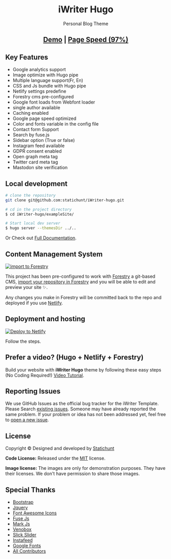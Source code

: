 
<h1 align=center>iWriter Hugo </h1>
<p align=center>Personal Blog Theme  </p>

<h2 align="center"><a target="_blank" href="https://demo.statichunt.com/iwriter-hugo/" rel="nofollow">Demo</a> | <a  target="_blank" href="https://pagespeed.web.dev/report?url=https%3A%2F%2Fdemo.statichunt.com%2Fiwriter-hugo%2F&form_factor=desktop">Page Speed (97%)</a> </h2>


## Key Features

- Google analytics  support
- Image optimize with Hugo pipe
- Multiple language support(Fr, En)
- CSS and Js bundle with Hugo pipe
- Netlify settings predefine
- Forestry cms pre-configured
- Google font loads from Webfont loader
- single author available
- Caching enabled
- Google page speed optimized
- Color and fonts variable in the config file
- Contact form Support
- Search by fuse.js
- Sidebar option (True or false)
- Instagram feed available
- GDPR consent enabled
- Open graph meta tag
- Twitter card meta tag
- Mastodon site verification

## Local development

```bash
# clone the repository
git clone git@github.com:statichunt/iWriter-hugo.git

# cd in the project directory
$ cd iWriter-hugo/exampleSite/

# Start local dev server
$ hugo server --themesDir ../..
```

Or Check out [Full Documentation](https://docs.gethugothemes.com/iWriter/?ref=github).

## Content Management System

[![import to
Forestry](https://assets.forestry.io/import-to-forestryK.svg)](https://app.forestry.io/quick-start?repo=statichunt/iWriter-hugo&engine=hugo&version=0.88.1)

This project has been pre-configured to work with [Forestry](https://forestry.io) a git-based CMS, [import your
repository in Forestry](https://app.forestry.io/quick-start?repo=statichunt/iWriter-hugo&engine=hugo&version=0.88.1) and
you will be able to edit and preview your site ✨.

Any changes you make in Forestry will be committed back to the repo and deployed if you use [Netlify](#netlify).

## Deployment and hosting

[![Deploy to
Netlify](https://www.netlify.com/img/deploy/button.svg)](https://app.netlify.com/start/deploy?repository=https://github.com/statichunt/iWriter-hugo)

Follow the steps.

## Prefer a video? (Hugo + Netlify + Forestry)

Build your website with **iWriter Hugo** theme by following these easy steps (No Coding Required!)
[Video Tutorial](https://youtu.be/ResipmZmpDU).

<!-- reporting issue -->
## Reporting Issues

We use GitHub Issues as the official bug tracker for the iWriter Template. Please Search [existing
issues](https://github.com/statichunt/iWriter-hugo/issues). Someone may have already reported the same problem.
If your problem or idea has not been addressed yet, feel free to [open a new
issue](https://github.com/statichunt/iWriter-hugo/issues).

<!-- ## iWriter hugo theme Powered Websites

View all the websites powered by the iWriter Hugo theme [here](https://github.com/statichunt/iWriter-hugo/wiki/All-iWriter-Hugo-Powered-Websites). Want to submit your website powered by the iWriter Hugo theme? You can submit it [here](https://github.com/statichunt/iWriter-hugo/discussions/2). -->

<!-- licence -->
## License

Copyright &copy; Designed and developed by [Statichunt](https://statichunt.com)

**Code License:** Released under the [MIT](https://github.com/statichunt/iWriter-hugo/blob/master/LICENSE) license.

**Image license:** The images are only for demonstration purposes. They have their licenses. We don't have permission to
share those images.

<!-- resources -->
## Special Thanks

- [Bootstrap](https://getbootstrap.com)
- [Jquery](https://jquery.com)
- [Font Awesome Icons](https://fontawesome.com)
- [Fuse Js](https://fusejs.io)
- [Mark Js](https://markjs.io)
- [Venobox](https://veno.es/venobox)
- [Slick Slider](https://kenwheeler.github.io/slick/)
- [Instafeed](https://instafeedjs.com)
- [Google Fonts](https://fonts.google.com/)
- [All Contributors](https://github.com/statichunt/iWriter-hugo/graphs/contributors)
